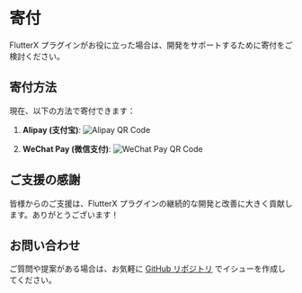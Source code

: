# 寄付

FlutterX プラグインがお役に立った場合は、開発をサポートするために寄付をご検討ください。

## 寄付方法

現在、以下の方法で寄付できます：

1. **Alipay (支付宝)**: 
   ![Alipay QR Code](/images/ff.png)

2. **WeChat Pay (微信支付)**:
   ![WeChat Pay QR Code](/images/pd.png)

## ご支援の感謝

皆様からのご支援は、FlutterX プラグインの継続的な開発と改善に大きく貢献します。ありがとうございます！

## お問い合わせ

ご質問や提案がある場合は、お気軽に [GitHub リポジトリ](https://github.com/mdddj/dd_flutter_idea_plugin) でイシューを作成してください。

